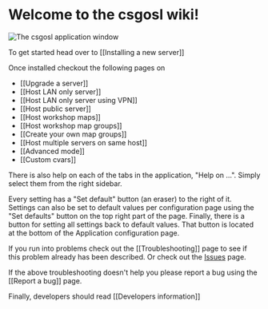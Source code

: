 # Welcome to the csgosl wiki!

![The csgosl application window](https://raw.githubusercontent.com/wiki/lenosisnickerboa/csgosl/pics/main-show-tabs.gif)

To get started head over to [[Installing a new server]]

Once installed checkout the following pages on

* [[Upgrade a server]]
* [[Host LAN only server]]
* [[Host LAN only server using VPN]]
* [[Host public server]]
* [[Host workshop maps]]
* [[Host workshop map groups]]
* [[Create your own map groups]]
* [[Host multiple servers on same host]]
* [[Advanced mode]]
* [[Custom cvars]]

There is also help on each of the tabs in the application, "Help on ...". Simply select them from the right sidebar.

Every setting has a "Set default" button (an eraser) to the right of it. Settings can also be set to default values per configuration page using the "Set defaults" button on the top right part of the page. Finally, there is a button for setting all settings back to default values. That button is located at the bottom of the Application configuration page.

If you run into problems check out the [[Troubleshooting]] page to see if this problem already has been described. Or check out the [Issues](https://github.com/lenosisnickerboa/csgosl/issues) page.

If the above troubleshooting doesn't help you please report a bug using the [[Report a bug]] page.

Finally, developers should read [[Developers information]]

